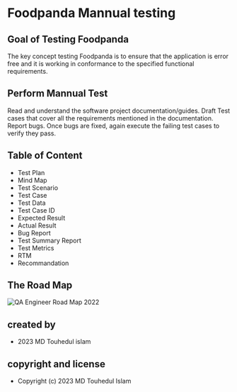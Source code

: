 # Foodpanda Mannual testing

## Goal of Testing Foodpanda

The key concept testing Foodpanda is to ensure that the application is error free and it is working in conformance to the specified functional requirements.

## Perform Mannual Test

Read and understand the software project documentation/guides.
Draft Test cases that cover all the requirements mentioned in the documentation.
Report bugs.
Once bugs are fixed, again execute the failing test cases to verify they pass.

## Table of Content


- Test Plan
- Mind Map
- Test Scenario
- Test Case
- Test Data
- Test Case ID
- Expected Result
- Actual Result
- Bug Report
- Test Summary Report
- Test Metrics
- RTM
- Recommandation

## The Road Map

![QA Engineer Road Map 2022](https://i.imgur.com/cM9cM8T.png)

## created by

- 2023 MD Touhedul islam 

## copyright and license

- Copyright (c) 2023 MD Touhedul Islam
